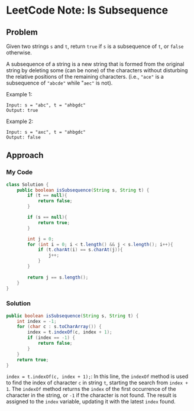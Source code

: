 # LeetCode Note: Is Subsequence

## Problem 

Given two strings `s` and `t`, return `true` if `s` is a subsequence of `t`, or `false` otherwise.

A subsequence of a string is a new string that is formed from the original string by deleting some (can be none) of the characters without disturbing the relative positions of the remaining characters. (i.e., `"ace"` is a subsequence of `"abcde"` while "`aec"` is not).

 

Example 1:
```
Input: s = "abc", t = "ahbgdc"
Output: true
```

Example 2:
```
Input: s = "axc", t = "ahbgdc"
Output: false
```


## Approach

### My Code

```java
class Solution {
    public boolean isSubsequence(String s, String t) {
        if (t == null){
            return false;
        }

        if (s == null){
            return true;
        }

        int j = 0;
        for (int i = 0; i < t.length() && j < s.length(); i++){
            if (t.charAt(i) == s.charAt(j)){
                j++;
            }
        }
         
        return j == s.length();
    }
}
```

### Solution

```java
public boolean isSubsequence(String s, String t) {
    int index = -1;
    for (char c : s.toCharArray()) {
        index = t.indexOf(c, index + 1);
        if (index == -1) {
            return false;
        }
    }
    return true;
}
```

`index = t.indexOf(c, index + 1);`: In this line, the `indexOf` method is used to find the index of character `c` in string `t`, starting the search from `index + 1`. The `indexOf` method returns the `index` of the first occurrence of the character in the string, or `-1` if the character is not found. The result is assigned to the `index` variable, updating it with the latest `index` found.